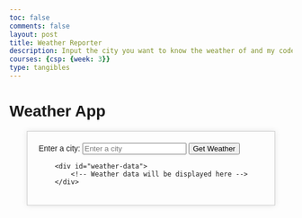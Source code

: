 ```yaml
---
toc: false
comments: false
layout: post
title: Weather Reporter
description: Input the city you want to know the weather of and my code will give the weather. 
courses: {csp: {week: 3}}
type: tangibles
---
```


<html>
<head>
    <title>Weather App</title>
    <style>
        body {
            font-family: Arial, sans-serif;
        }
        .weather-container {
            max-width: 400px;
            margin: 0 auto;
            padding: 20px;
            border: 1px solid #ccc;
            box-shadow: 0 0 10px rgba(0, 0, 0, 0.1);
        }
    </style>
</head>
<body>
    <h1>Weather App</h1>

<div class="weather-container">
        <label for="location">Enter a city:</label>
        <input type="text" id="location" placeholder="Enter a city">
        <button onclick="fetchWeather()">Get Weather</button>

        <div id="weather-data">
            <!-- Weather data will be displayed here -->
        </div>
</div>

<script>
        function fetchWeather() {
            var locationInput = document.getElementById("location");
            var location = locationInput.value.trim();

            if (location === "") {
                alert("Please enter a city.");
                return;
            }

            var apiKey = "2f154dace08459a35fe9522ff7de936d"; // Replace with your actual API key

            // Construct the API URL
            var apiUrl = `https://api.openweathermap.org/data/2.5/weather?q=${location}&appid=${apiKey}`;

            // Make the API request using the fetch function
            fetch(apiUrl)
        .then(response => response.json())
        .then(data => {
            // Check if the 'sys' object exists in the response
            if (data.sys) {
                var weatherContainer = document.getElementById("weather-data");
                weatherContainer.innerHTML = `
                    <br>
                    <h2>Weather in ${data.name}, ${data.sys.country}</h2>
                    <p>Temperature: ${(data.main.temp - 273.15).toFixed(2)}°C</p>
                    <p>Description: ${data.weather[0].description}</p>
                    <p>Humidity: ${data.main.humidity}%</p>
                    <p>Wind Speed: ${data.wind.speed} m/s</p>
                `;
            } else {
                console.error("Error fetching weather data: Country information not available.");
            }
        })
        .catch(error => {
            console.error("Error fetching weather data:", error);
        });
        }
</script>
</body>
</html>
